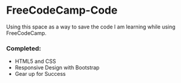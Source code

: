 # FreeCodeCamp-Code

Using this space as a way to save the code I am learning while using FreeCodeCamp.

### Completed:
  * HTML5 and CSS
  * Responsive Design with Bootstrap
  * Gear up for Success
